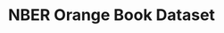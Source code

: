 ---
layout: default
citation: 'The NBER Orange Book Dataset: A User’s Guide

  Maya Durvasula, C. Scott Hemphill, Lisa Larrimore Ouellette, Bhaven N. Sampat, and
  Heidi L. Williams

  NBER Working Paper No. 30628

  November 2022, Revised April 2023

  JEL No. O0,O3'
contributors: Prof. Heidi Williams, Maya Durvasula, C. Scott Hemphill, Lisa Larrimore
  Ouellette, Bhaven N. Sampat
cost: free
description: "Each edition of the Orange Book provides a snapshot of unexpired patent
  protection at a moment in time. As patents on a drug expire and new patents are
  issued, these changes are reflected in later editions. The Orange Book also provides
  a snapshot of unexpired regulatory exclusivity granted by the FDA. For example,
  certain novel drugs receive five years of regulatory exclusivity that blocks the
  entry of generic competition, even in the absence of any patents. Combining multiple
  editions reveals a comprehensive picture of patent and regulatory protection as
  it evolves over a drug’s lifecycle. These data files provide digital versions of
  the US Food and Drug Administration (FDA)'s Orange Book patent and exclusivity tables
  for years 1985-2016 (no Orange Book was published in 1986). \n\nPDF versions of
  the Orange Books were obtained via a Freedom of Information Act (FOIA) request,
  and data from these PDF files was either hand-entered or parsed in order to create
  the digital files."
documentation: https://www.nber.org/system/files/working_papers/w30628/w30628.pdf
last_edit: 05/05/2023, 13:27:23
location: https://www.nber.org/research/data/orange-book-patent-and-exclusivity-data-1985-2016
maintained_by: 'Heidi Williams: hlwill@stanford.edu'
related_projects:
  child:
  - orangebook_fda
shortname: orangebook_nber
tags:
- drugs
- pharmaceuticals
- us
- exclusivity
timeframe: 1985-2016
title: NBER Orange Book Dataset
uuid: 6086fec7-049f-4295-9bc1-5f18cd6a3b29
---